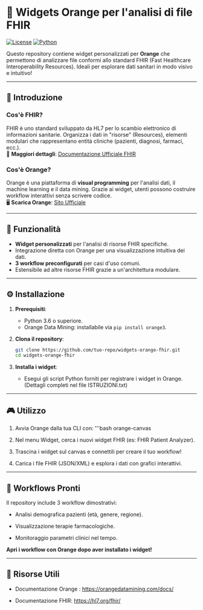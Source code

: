 # 🍊 Widgets Orange per l'analisi di file FHIR

[![License](https://img.shields.io/badge/Licenza-MIT-blue.svg)](https://opensource.org/licenses/MIT) [![Python](https://img.shields.io/badge/Python-3.6%2B-green.svg)](https://www.python.org/) 

Questo repository contiene widget personalizzati per **Orange** che permettono di analizzare file conformi allo standard FHIR (Fast Healthcare Interoperability Resources). Ideali per esplorare dati sanitari in modo visivo e intuitivo!

---

## 📌 Introduzione

### Cos'è FHIR?
FHIR è uno standard sviluppato da HL7 per lo scambio elettronico di informazioni sanitarie. Organizza i dati in "risorse" (Resources), elementi modulari che rappresentano entità cliniche (pazienti, diagnosi, farmaci, ecc.).  
🔗 **Maggiori dettagli**: [Documentazione Ufficiale FHIR](https://www.hl7.org/fhir/overview.html)

### Cos'è Orange?
Orange è una piattaforma di **visual programming** per l'analisi dati, il machine learning e il data mining. Grazie ai widget, utenti possono costruire workflow interattivi senza scrivere codice.  
🖥️ **Scarica Orange**: [Sito Ufficiale](https://orange.biolab.si/)

---

## 🚀 Funzionalità

- **Widget personalizzati** per l'analisi di risorse FHIR specifiche.
- Integrazione diretta con Orange per una visualizzazione intuitiva dei dati.
- **3 workflow preconfigurati** per casi d'uso comuni.
- Estensibile ad altre risorse FHIR grazie a un'architettura modulare.

---

## ⚙️ Installazione

1. **Prerequisiti**:
   - Python 3.6 o superiore.
   - Orange Data Mining: installabile via `pip install orange3`.

2. **Clona il repository**:
   ```bash
   git clone https://github.com/tuo-repo/widgets-orange-fhir.git
   cd widgets-orange-fhir
   
3. **Installa i widget**:
   - Esegui gli script Python forniti per registrare i widget in Orange.
     (Dettagli completi nel file ISTRUZIONI.txt)

---

## 🎮 Utilizzo 

1. Avvia Orange dalla tua CLI con:
'''bash
orange-canvas

2. Nel menu Widget, cerca i nuovi widget FHIR (es: FHIR Patient Analyzer).

3. Trascina i widget sul canvas e connettili per creare il tuo workflow!

4. Carica i file FHIR (JSON/XML) e esplora i dati con grafici interattivi.

---

## 📂 Workflows Pronti
Il repository include 3 workflow dimostrativi:

- Analisi demografica pazienti (età, genere, regione).

- Visualizzazione terapie farmacologiche.

- Monitoraggio parametri clinici nel tempo.

**Apri i workflow con Orange dopo aver installato i widget!**

---

## 🔗 Risorse Utili
- Documentazione Orange : https://orangedatamining.com/docs/

- Documentazione FHIR: https://hl7.org/fhir/
